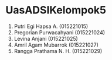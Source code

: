 # UasADSIKelompok5
1. Putri Egi Hapsa A. (015221015) 
2. Pregorian Purwacahyani (015221024)
3. Levina Anjani (015221025)
4. Amril Agam Mubarrok (015221027)
5. Rangga Prathama N. H. (015221029)
